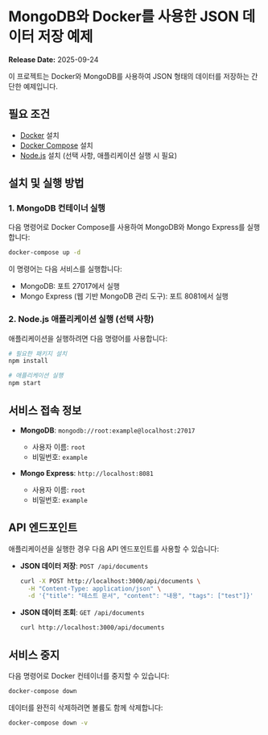 # MongoDB와 Docker를 사용한 JSON 데이터 저장 예제

**Release Date:** 2025-09-24

이 프로젝트는 Docker와 MongoDB를 사용하여 JSON 형태의 데이터를 저장하는 간단한 예제입니다.

## 필요 조건

- [Docker](https://www.docker.com/get-started) 설치
- [Docker Compose](https://docs.docker.com/compose/install/) 설치
- [Node.js](https://nodejs.org/) 설치 (선택 사항, 애플리케이션 실행 시 필요)

## 설치 및 실행 방법

### 1. MongoDB 컨테이너 실행

다음 명령어로 Docker Compose를 사용하여 MongoDB와 Mongo Express를 실행합니다:

```bash
docker-compose up -d
```

이 명령어는 다음 서비스를 실행합니다:
- MongoDB: 포트 27017에서 실행
- Mongo Express (웹 기반 MongoDB 관리 도구): 포트 8081에서 실행

### 2. Node.js 애플리케이션 실행 (선택 사항)

애플리케이션을 실행하려면 다음 명령어를 사용합니다:

```bash
# 필요한 패키지 설치
npm install

# 애플리케이션 실행
npm start
```

## 서비스 접속 정보

- **MongoDB**: `mongodb://root:example@localhost:27017`
  - 사용자 이름: `root`
  - 비밀번호: `example`

- **Mongo Express**: `http://localhost:8081`
  - 사용자 이름: `root`
  - 비밀번호: `example`

## API 엔드포인트

애플리케이션을 실행한 경우 다음 API 엔드포인트를 사용할 수 있습니다:

- **JSON 데이터 저장**: `POST /api/documents`
  ```bash
  curl -X POST http://localhost:3000/api/documents \
    -H "Content-Type: application/json" \
    -d '{"title": "테스트 문서", "content": "내용", "tags": ["test"]}'
  ```

- **JSON 데이터 조회**: `GET /api/documents`
  ```bash
  curl http://localhost:3000/api/documents
  ```

## 서비스 중지

다음 명령어로 Docker 컨테이너를 중지할 수 있습니다:

```bash
docker-compose down
```

데이터를 완전히 삭제하려면 볼륨도 함께 삭제합니다:

```bash
docker-compose down -v
```